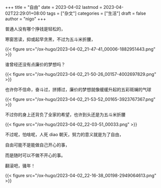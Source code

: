 +++
title = "自由"
date = 2023-04-02
lastmod = 2023-04-02T22:29:01+08:00
tags = ["杂文"]
categories = ["生活"]
draft = false
author = "nigo"
+++

普通人没有哪个挣钱是轻松的，

寒窗苦读，抑或起早贪黑，不过为五斗米折腰，

{{< figure src="/ox-hugo/2023-04-02_21-47-41_00006-1882951443.png" >}}

谁曾经还没有点廉价的梦想吗？

{{< figure src="/ox-hugo/2023-04-02_21-50-26_00157-4002697829.png" >}}

也许你不信命，奋斗过，拼搏过，廉价的梦想就像缓缓升起的五彩斑斓的气球

{{< figure src="/ox-hugo/2023-04-02_21-53-52_00165-3923767367.png" >}}

不过你的身上还背负了全家的希望，也许到头还是为五斗米折腰

{{< figure src="/ox-hugo/2023-04-02_22-03-51_00033.png" >}}

不过呢，怕啥呢，人死 diao 朝天，努力的意义就是为了自由，

自由可能不是能做自己开心的事，

而是随时可以不做不开心的事。

翻滚吧，骚年！

{{< figure src="/ox-hugo/2023-04-02_22-16-38_00198-2949064613.png" >}}
